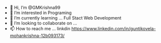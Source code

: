 - 👋 Hi, I’m @GMKrishna99
- 👀 I’m interested in Programing
- 🌱 I’m currently learning ... Full Stact Web Development
- 💞️ I’m looking to collaborate on ... 
- 📫 How to reach me ...  linkdin https://www.linkedin.com/in/guntikovela-mohankrishna-12b093173/ 

<!---
GMKrishna99/GMKrishna99 is a ✨ special ✨ repository because its `README.md` (this file) appears on your GitHub profile.
You can click the Preview link to take a look at your changes.
--->

